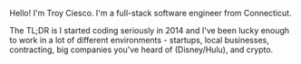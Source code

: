 Hello! I'm Troy Ciesco. I'm a full-stack software engineer from Connecticut.

The TL;DR is I started coding seriously in 2014 and I've been lucky enough to work in a lot of different environments - startups, local businesses, contracting, big companies you've heard of (Disney/Hulu), and crypto.